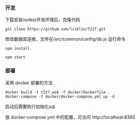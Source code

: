 ### 开发
下载安装nodejs开发环境后，克隆代码
```
git clone https://github.com/liiklin/T227.git
```

修改数据库连接，文件在/src/common/config/db.js
运行命令
```
npm install

npm start
```

### 部署

采用 docker 部署的方法
```
docker build -t t227_web -f docker/Dockerfile .
docker-compose -f docker/docker-compose.yml up -d
```
启动后需要执行初始化sql.

按 docker-compose.yml 中的配置，可访问 http://localhost:8360